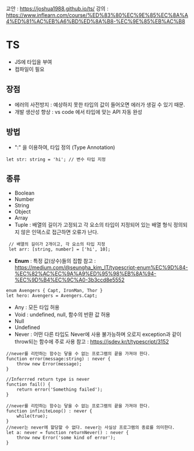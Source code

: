 교안 : https://joshua1988.github.io/ts/
강의 : https://www.inflearn.com/course/%ED%83%80%EC%9E%85%EC%8A%A4%ED%81%AC%EB%A6%BD%ED%8A%B8-%EC%9E%85%EB%AC%B8

# TS 
 - JS에 타입을 부여 
 - 컴파일이 필요

 ## 장점
  - 에러의 사전방지 
     : 예상하지 못한 타입의 값이 들어오면 에러가 생길 수 있기 때문.
  - 개발 생산성 향상 
     : vs code 에서 타입에 맞는 API 자동 완성

## 방법
  - ":" 을 이용하여, 타입 정의 (Type Annotation)
```
let str: string = 'hi'; // 변수 타입 지정 
```

## 종류
- Boolean
- Number
- String
- Object
- Array
- Tuple : 
    배열의 길이가 고정되고 각 요소의 타입이 지정되어 있는 배열 형식
    정의되지 않은 인덱스로 접근하면 오류가 난다.
```
 // 배열의 길이가 2개이고, 각 요소의 타입 지정
 let arr: [string, number] = ['hi', 10]; 
```
- **Enum** : 특정 값(상수)들의 집합 
  참고 : https://medium.com/@seungha_kim_IT/typescript-enum%EC%9D%84-%EC%82%AC%EC%9A%A9%ED%95%98%EB%8A%94-%EC%9D%B4%EC%9C%A0-3b3ccd8e5552
```
enum Avengers { Capt, IronMan, Thor }
let hero: Avengers = Avengers.Capt;
```
- Any : 모든 타입 허용
- Void : undefined, null, 함수의 반환 값 허용
- Null
- Undefined
- Never : 
   어떤 다른 타입도 Never에 사용 불가능하며 오로지 exception과 같이 throw되는 함수에 주로 사용
   참고 : https://jsdev.kr/t/typescript/3152
```
//never를 리턴하는 함수는 닿을 수 없는 프로그램의 끝을 가져야 한다.
function error(message:string) : never {
    throw new Error(message);
}

//Inferrred return type is never
function fail() {
    return error('Something failed');
}

//never를 리턴하는 함수는 닿을 수 없는 프로그램의 끝을 가져야 한다.
function infiniteLoop() : never {
    while(true);
}
//never는 never에 할당할 수 없다. never는 사실상 프로그램의 종료를 의미한다.
let a: never = function returnNever() : never {
    throw new Error('some kind of error');
} 
```